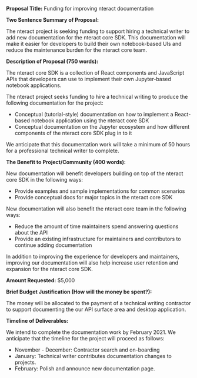 **Proposal Title:** Funding for improving nteract documentation

**Two Sentence Summary of Proposal:**

The nteract project is seeking funding to support hiring a technical writer to add new documentation for the nteract core SDK. This documentation will make it easier for developers to build their own notebook-based UIs and reduce the maintenance burden for the nteract core team.

**Description of Proposal (750 words):**

The nteract core SDK is a collection of React components and JavaScript APIs that developers can use to implement their own Jupyter-based notebook applications.

The nteract project seeks funding to hire a technical writing to produce the following documentation for the project:

- Conceptual (tutorial-style) documentation on how to implement a React-based notebook application using the nteract core SDK
- Conceptual documentation on the Jupyter ecosystem and how different components of the nteract core SDK plug in to it

We anticipate that this documentation work will take a minimum of 50 hours for a professional technical writer to complete.

**The Benefit to Project/Community (400 words):**

New documentation will benefit developers building on top of the nteract core SDK in the following ways:

- Provide examples and sample implementations for common scenarios
- Provide conceptual docs for major topics in the nteract core SDK

New documentation will also benefit the nteract core team in the following ways:

- Reduce the amount of time maintainers spend answering questions about the API
- Provide an existing infrastructure for maintainers and contributors to continue adding documentation

In addition to improving the experience for developers and maintainers, improving our documentation will also help increase user retention and expansion for the nteract core SDK.

**Amount Requested:** $5,000

**Brief Budget Justification (How will the money be spent?):**

The money will be allocated to the payment of a technical writing contractor to support documenting the our API surface area and desktop application.

**Timeline of Deliverables:**

We intend to complete the documentation work by February 2021. We anticipate that the timeline for the project will proceed as follows:

- November - December: Contractor search and on-boarding
- January: Technical writer contributes documentation changes to projects.
- February: Polish and announce new documentation page.
